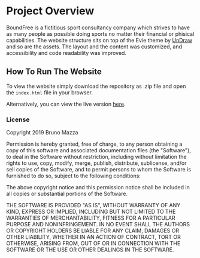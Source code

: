 # Project Overview

BoundFree is a fictitious sport consultancy company which strives to have as many people as possible doing sports no matter their financial or phisical capabilities.
The website structure sits on top of the Evie theme by [UnDraw](https://undraw.co/) and so are the assets. The layout and the content was customized, and accessibility and code readability was improved.

## How To Run The Website

To view the website simply download the repository as .zip file and open the `index.html` file in your browser.

Alternatively, you can view the live version [here](https://serene-feynman-bc9bac.netlify.com/).

### License

Copyright 2019 Bruno Mazza

Permission is hereby granted, free of charge, to any person obtaining a copy of this software and associated documentation files (the "Software"), to deal in the Software without restriction, including without limitation the rights to use, copy, modify, merge, publish, distribute, sublicense, and/or sell copies of the Software, and to permit persons to whom the Software is furnished to do so, subject to the following conditions:

The above copyright notice and this permission notice shall be included in all copies or substantial portions of the Software.

THE SOFTWARE IS PROVIDED "AS IS", WITHOUT WARRANTY OF ANY KIND, EXPRESS OR IMPLIED, INCLUDING BUT NOT LIMITED TO THE WARRANTIES OF MERCHANTABILITY, FITNESS FOR A PARTICULAR PURPOSE AND NONINFRINGEMENT. IN NO EVENT SHALL THE AUTHORS OR COPYRIGHT HOLDERS BE LIABLE FOR ANY CLAIM, DAMAGES OR OTHER LIABILITY, WHETHER IN AN ACTION OF CONTRACT, TORT OR OTHERWISE, ARISING FROM, OUT OF OR IN CONNECTION WITH THE SOFTWARE OR THE USE OR OTHER DEALINGS IN THE SOFTWARE.